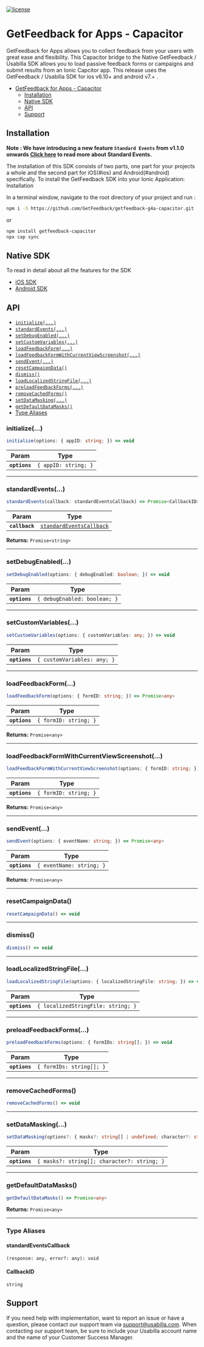 [![license](https://img.shields.io/badge/license-MIT-brightgreen.svg)](https://github.com/GetFeedback/getfeedback-g4a-capacitor/blob/main/LICENSE)

# GetFeedback for Apps - Capacitor

GetFeedback for Apps allows you to collect feedback from your users with great ease and flexibility.
This Capacitor bridge to the Native GetFeedback / Usabilla SDK allows you to load passive feedback forms or campaigns and submit results from an Ionic Capcitor app. This release uses the GetFeedback / Usabilla SDK for ios v6.10+ and android v7.+ .

- [GetFeedback for Apps - Capacitor](#getfeedback-for-apps---capacitor)
  - [Installation](#installation)
  - [Native SDK](#native-sdk)
  - [API](#api)
  - [Support](#support)

## Installation

**Note : We have introducing a new feature `Standard Events` from v1.1.0 onwards [Click here](https://support.usabilla.com/hc/en-us/articles/4747575452562) to read more about Standard Events.**

The installation of this SDK consists of two parts, one part for your projects a whole and the second part for iOS(#ios) and Android(#android) specifically. To install the GetFeedback SDK into your Ionic Application:
Installation

In a terminal window, navigate to the root directory of your project and run :

```bash
npm i -S https://github.com/GetFeedback/getfeedback-g4a-capacitor.git
```

or

```bash
npm install getfeedback-capacitor
npx cap sync
```

## Native SDK

To read in detail about all the features for the SDK

- [iOS SDK](https://github.com/usabilla/usabilla-u4a-ios-swift-sdk/blob/master/Readme.MD)
- [Android SDK](https://github.com/usabilla/usabilla-u4a-android-sdk/blob/master/README.md)

## API

<docgen-index>

- [`initialize(...)`](#initialize)
- [`standardEvents(...)`](#standardevents)
- [`setDebugEnabled(...)`](#setdebugenabled)
- [`setCustomVariables(...)`](#setcustomvariables)
- [`loadFeedbackForm(...)`](#loadfeedbackform)
- [`loadFeedbackFormWithCurrentViewScreenshot(...)`](#loadfeedbackformwithcurrentviewscreenshot)
- [`sendEvent(...)`](#sendevent)
- [`resetCampaignData()`](#resetcampaigndata)
- [`dismiss()`](#dismiss)
- [`loadLocalizedStringFile(...)`](#loadlocalizedstringfile)
- [`preloadFeedbackForms(...)`](#preloadfeedbackforms)
- [`removeCachedForms()`](#removecachedforms)
- [`setDataMasking(...)`](#setdatamasking)
- [`getDefaultDataMasks()`](#getdefaultdatamasks)
- [Type Aliases](#type-aliases)

</docgen-index>

<docgen-api>
<!--Update the source file JSDoc comments and rerun docgen to update the docs below-->

### initialize(...)

```typescript
initialize(options: { appID: string; }) => void
```

| Param         | Type                            |
| ------------- | ------------------------------- |
| **`options`** | <code>{ appID: string; }</code> |

---

### standardEvents(...)

```typescript
standardEvents(callback: standardEventsCallback) => Promise<CallbackID>
```

| Param          | Type                                                                      |
| -------------- | ------------------------------------------------------------------------- |
| **`callback`** | <code><a href="#standardeventscallback">standardEventsCallback</a></code> |

**Returns:** <code>Promise&lt;string&gt;</code>

---

### setDebugEnabled(...)

```typescript
setDebugEnabled(options: { debugEnabled: boolean; }) => void
```

| Param         | Type                                    |
| ------------- | --------------------------------------- |
| **`options`** | <code>{ debugEnabled: boolean; }</code> |

---

### setCustomVariables(...)

```typescript
setCustomVariables(options: { customVariables: any; }) => void
```

| Param         | Type                                   |
| ------------- | -------------------------------------- |
| **`options`** | <code>{ customVariables: any; }</code> |

---

### loadFeedbackForm(...)

```typescript
loadFeedbackForm(options: { formID: string; }) => Promise<any>
```

| Param         | Type                             |
| ------------- | -------------------------------- |
| **`options`** | <code>{ formID: string; }</code> |

**Returns:** <code>Promise&lt;any&gt;</code>

---

### loadFeedbackFormWithCurrentViewScreenshot(...)

```typescript
loadFeedbackFormWithCurrentViewScreenshot(options: { formID: string; }) => Promise<any>
```

| Param         | Type                             |
| ------------- | -------------------------------- |
| **`options`** | <code>{ formID: string; }</code> |

**Returns:** <code>Promise&lt;any&gt;</code>

---

### sendEvent(...)

```typescript
sendEvent(options: { eventName: string; }) => Promise<any>
```

| Param         | Type                                |
| ------------- | ----------------------------------- |
| **`options`** | <code>{ eventName: string; }</code> |

**Returns:** <code>Promise&lt;any&gt;</code>

---

### resetCampaignData()

```typescript
resetCampaignData() => void
```

---

### dismiss()

```typescript
dismiss() => void
```

---

### loadLocalizedStringFile(...)

```typescript
loadLocalizedStringFile(options: { localizedStringFile: string; }) => void
```

| Param         | Type                                          |
| ------------- | --------------------------------------------- |
| **`options`** | <code>{ localizedStringFile: string; }</code> |

---

### preloadFeedbackForms(...)

```typescript
preloadFeedbackForms(options: { formIDs: string[]; }) => void
```

| Param         | Type                                |
| ------------- | ----------------------------------- |
| **`options`** | <code>{ formIDs: string[]; }</code> |

---

### removeCachedForms()

```typescript
removeCachedForms() => void
```

---

### setDataMasking(...)

```typescript
setDataMasking(options?: { masks?: string[] | undefined; character?: string | undefined; } | undefined) => void
```

| Param         | Type                                                   |
| ------------- | ------------------------------------------------------ |
| **`options`** | <code>{ masks?: string[]; character?: string; }</code> |

---

### getDefaultDataMasks()

```typescript
getDefaultDataMasks() => Promise<any>
```

**Returns:** <code>Promise&lt;any&gt;</code>

---

### Type Aliases

#### standardEventsCallback

<code>(response: any, error?: any): void</code>

#### CallbackID

<code>string</code>

</docgen-api>

## Support

If you need help with implementation, want to report an issue or have a question, please contact our support team via support@usabilla.com. When contacting our support team, be sure to include your Usabilla account name and the name of your Customer Success Manager.
